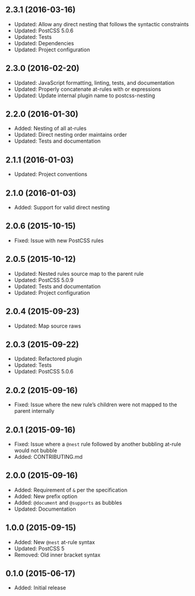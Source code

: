 ## 2.3.1 (2016-03-16)

- Updated: Allow any direct nesting that follows the syntactic constraints
- Updated: PostCSS 5.0.6
- Updated: Tests
- Updated: Dependencies
- Updated: Project configuration

## 2.3.0 (2016-02-20)

- Updated: JavaScript formatting, linting, tests, and documentation
- Updated: Properly concatenate at-rules with or expressions
- Updated: Update internal plugin name to postcss-nesting

## 2.2.0 (2016-01-30)

- Added: Nesting of all at-rules
- Updated: Direct nesting order maintains order
- Updated: Tests and documentation

## 2.1.1 (2016-01-03)

- Updated: Project conventions

## 2.1.0 (2016-01-03)

- Added: Support for valid direct nesting

## 2.0.6 (2015-10-15)

- Fixed: Issue with new PostCSS rules

## 2.0.5 (2015-10-12)

- Updated: Nested rules source map to the parent rule
- Updated: PostCSS 5.0.9
- Updated: Tests and documentation
- Updated: Project configuration

## 2.0.4 (2015-09-23)

- Updated: Map source raws

## 2.0.3 (2015-09-22)

- Updated: Refactored plugin
- Updated: Tests
- Updated: PostCSS 5.0.6

## 2.0.2 (2015-09-16)

- Fixed: Issue where the new rule’s children were not mapped to the parent internally

## 2.0.1 (2015-09-16)

- Fixed: Issue where  a `@nest` rule followed by another bubbling at-rule would not bubble
- Added: CONTRIBUTING.md

## 2.0.0 (2015-09-16)

- Added: Requirement of `&` per the specification
- Added: New prefix option
- Added: `@document` and `@supports` as bubbles
- Updated: Documentation

## 1.0.0 (2015-09-15)

- Added: New `@nest` at-rule syntax
- Updated: PostCSS 5
- Removed: Old inner bracket syntax

## 0.1.0 (2015-06-17)

- Added: Initial release
